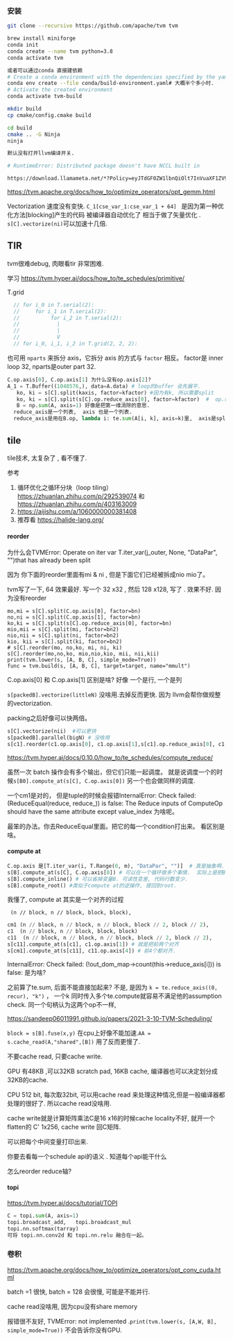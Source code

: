 ### 安装

```bash
git clone --recursive https://github.com/apache/tvm tvm

brew install miniforge
conda init
conda create --name tvm python=3.8
conda activate tvm

或者可以通过conda 直接建依赖
# Create a conda environment with the dependencies specified by the yaml
conda env create --file conda/build-environment.yaml# 大概半个多小时.
# Activate the created environment
conda activate tvm-build

mkdir build
cp cmake/config.cmake build

cd build
cmake .. -G Ninja
ninja

默认没有打开llvm编译开关.

# RuntimeError: Distributed package doesn't have NCCL built in

https://download.llamameta.net/*?Policy=eyJTdGF0ZW1lbnQiOlt7InVuaXF1ZV9oYXNoIjoicDIwaWMwNGRkbGVkdDVmMWN1dG5pcm54IiwiUmVzb3VyY2UiOiJodHRwczpcL1wvZG93bmxvYWQubGxhbWFtZXRhLm5ldFwvKiIsIkNvbmRpdGlvbiI6eyJEYXRlTGVzc1RoYW4iOnsiQVdTOkVwb2NoVGltZSI6MTcwODk1ODQxNn19fV19&Signature=F9S62rlAoXtU4woDuX5-jwyQINILB-Jx2m0aly3sdu7DO2T-RQm9G3WR-OpYIXoUQzR213zCskvXCegN3mclhpqccWCHkhxgtcKrBcHZIsxS9PdB7Ynpx-bnRoqAswOKSt9np3wuQsSewfPVBuw0Xvdz9OMgIZpd57vnIlnTlo-57PkrWDBA9KasZFoQzSnrpvmZU0e2bq5mXyn6gv0YUZpxoNqYBgMBV9xIzaFge6wck%7EGKM2FfRkWJpWQ2e6ocncmOtZQofIOksXXTkB9FvYqQI3Y0%7E2m2NZHprwnYkzjpLU6kUcrBsWVrIE9OQp2Dpn69PWw9yb9OSZgSdZ0vmQ__&Key-Pair-Id=K15QRJLYKIFSLZ&Download-Request-ID=1083881392818407

```

https://tvm.apache.org/docs/how_to/optimize_operators/opt_gemm.html

Vectorization  速度没有变快.  `C_1[cse_var_1:cse_var_1 + 64] `   是因为第一种优化方法[blocking]产生的代码 被编译器自动优化了 相当于做了矢量优化 . `s[C].vectorize(ni)`可以加速十几倍. 

## TIR

tvm很难debug, 肉眼看tir 非常困难.

学习 https://tvm.hyper.ai/docs/how_to/te_schedules/primitive/

T.grid  

```cpp
  // for i_0 in T.serial(2):
  //     for i_1 in T.serial(2):
  //          for i_2 in T.serial(2):
  //            |
  //            |
  //            V 
  // for i_0, i_1, i_2 in T.grid(2, 2, 2):
```

也可用 `nparts` 来拆分 axis，它拆分 axis 的方式与 `factor` 相反。  factor是 inner loop 32, nparts是outer part 32. 

```python
C.op.axis[0], C.op.axis[1] 为什么没有op.axis[2]?
A_1 = T.Buffer((1048576,), data=A.data) # loop的buffer 会先展平. 
   ko, ki = s[C].split(kaxis, factor=kfactor) #因为有k, 所以需要split
   ko, ki = s[C].split(s[C].op.reduce_axis[0], factor=kfactor)  #  op.reduce_axis[0]是什么? 
   B = np.sum(A, axis=1) 好像是把第一维消除的意思. 
  reduce_axis是一个列表,  axis 也是一个列表. 
  reduce_axis是用在B.op, lambda i: te.sum(A[i, k], axis=k)里,  axis是split的时候用. 
```

## tile

tile技术, 太复杂了 , 看不懂了.  

参考

1. 循环优化之循环分块（loop tiling） https://zhuanlan.zhihu.com/p/292539074  和
   https://zhuanlan.zhihu.com/p/403163009
2. https://aijishu.com/a/1060000000381408
3. 推荐看 https://halide-lang.org/ 

#### reorder

为什么会TVMError: Operate on iter var T.iter_var(j_outer, None, "DataPar", "")that has already been split

因为 你下面的reorder里面有mi & ni ,  但是下面它们已经被拆成nio mio了。

tvm写了一下, 64 效果最好. 写一个 32 x32 , 然后 128 x128, 写了 . 效果不好. 因为没有reorder

```
mo,mi = s[C].split(C.op.axis[0], factor=bn)
no,ni = s[C].split(C.op.axis[1], factor=bn)
ko,ki = s[C].split(s[C].op.reduce_axis[0], factor=bn)
mio,mii = s[C].split(mi, factor=bn2)
nio,nii = s[C].split(ni, factor=bn2)
kio, kii = s[C].split(ki, factor=bn2)
# s[C].reorder(mo, no,ko, mi, ni, ki)
s[C].reorder(mo,no,ko, mio,nio,kio, mii, nii,kii)
print(tvm.lower(s, [A, B, C], simple_mode=True))
func = tvm.build(s, [A, B, C], target=target, name="mmult")
```

C.op.axis[0] 和 C.op.axis[1] 区别是啥? 好像 一个是行, 一个是列

 `s[packedB].vectorize(littleN)` 没啥用.去掉反而更快. 因为 llvm会帮你做规整的vectorization.

packing之后好像可以快两倍。 

```python
s[C].vectorize(nii)  #可以更快
s[packedB].parallel(bigN) # 没啥用
s[c1].reorder(c1.op.axis[0], c1.op.axis[1],s[c1].op.reduce_axis[0], c1.op.axis[2], c1.op.axis[3]) # reduce axis也是可以reorder的
```

https://tvm.hyper.ai/docs/0.10.0/how_to/te_schedules/compute_reduce/

虽然一次 batch 操作会有多个输出，但它们只能一起调度。 就是说调度一个的时候`s[B0].compute_at(s[C], C.op.axis[0])` 另一个也会做同样的调度.

一个cm1是对的， 但是tuple的时候会报错InternalError: Check failed: (ReduceEqual(reduce, reduce_)) is false: The Reduce inputs of ComputeOp should have the same attribute except value_index 为啥呢。

最笨的办法。你去ReduceEqual里面。把它的每一个condition打出来。 看区别是啥。

#### compute at

```python
C.op.axis 是[T.iter_var(i, T.Range(0, m), "DataPar", "")]  # 真是抽象啊. 不知道多个axis是啥样的. 
s[B].compute_at(s[C], C.op.axis[0]) # 可以在一个循环做多个事情.  实际上是把B的计算移动到C的第一个循环, axis可以理解为循环
s[B].compute_inline() # 可以省掉变量B. 可读性变差, 代码行数变少. 
s[B].compute_root() #类似于compute at的逆操作, 提回到root.
```

我懂了, compute at 其实是一个对齐的过程

` (n // block, n // block, block, block),`  

```python
cm1 (n // block, n // block, n // block, block // 2, block // 2),
c1  (n // block, n // block, block, block)
c11  (n // block, n // block, n // block, block // 2, block // 2),
s[c11].compute_at(s[c1], c1.op.axis[1]) # 就是把前两个对齐
s[cm1].compute_at(s[c11], c11.op.axis[4]) # 前4个都对齐. 
```





InternalError: Check failed: (!out_dom_map->count(this->reduce_axis[i])) is false:  是为啥? 

之前算了te.sum, 后面不能直接加起来? 不是,  是因为 `k = te.reduce_axis((0, recur), "k")` ， 一个k 同时传入多个te.compute就容易不满足他的assumption check. 同一个句柄认为这两个op不一样, 

https://sandeep06011991.github.io/papers/2021-3-10-TVM-Scheduling/

`block = s[B].fuse(x,y)` 在cpu上好像不能加速.`AA = s.cache_read(A,"shared",[B])` 用了反而更慢了. 

不要cache read, 只要cache write.

GPU 有48KB ,可以32KB scratch pad, 16KB cache, 编译器也可以决定划分成32KB的cache. 

CPU  512 bit, 每次取32bit, 可以用cache read 来处理这种情况,但是一般编译器都处理的很好了. 所以cache read没啥用. 

cache write就是计算矩阵乘法C是16 x16的时候cache locality不好, 就开一个 flatten的 C' 1x256, cache write 回C矩阵. 

可以把每个中间变量打印出来.

你要去看每一个schedule api的语义 .  知道每个api能干什么

怎么reorder reduce轴? 

#### topi

https://tvm.hyper.ai/docs/tutorial/TOPI

```python
C = topi.sum(A, axis=1) 
topi.broadcast_add,   topi.broadcast_mul
topi.nn.softmax(tarray)
可将 topi.nn.conv2d 和 topi.nn.relu 融合在一起。
```

### 卷积

https://tvm.apache.org/docs/how_to/optimize_operators/opt_conv_cuda.html 

batch  =1 很快, batch = 128 会很慢, 可能是不能并行. 

cache read没啥用, 因为cpu没有share memory

报错很不友好, TVMError: not implemented .`print(tvm.lower(s, [A,W, B], simple_mode=True))`  不会告诉你没有GPU. 







